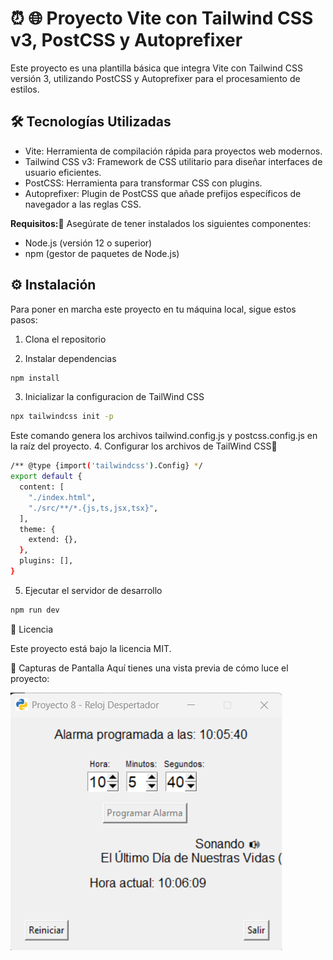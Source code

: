 # ⏰ 🌐 Proyecto Vite con Tailwind CSS v3, PostCSS y Autoprefixer

Este proyecto es una plantilla básica que integra Vite con Tailwind CSS versión 3, utilizando PostCSS y Autoprefixer para el procesamiento de estilos.

## 🛠️ Tecnologías Utilizadas
- Vite: Herramienta de compilación rápida para proyectos web modernos.
- Tailwind CSS v3: Framework de CSS utilitario para diseñar interfaces de usuario eficientes.
- PostCSS: Herramienta para transformar CSS con plugins.
- Autoprefixer: Plugin de PostCSS que añade prefijos específicos de navegador a las reglas CSS.

**Requisitos:📑**
Asegúrate de tener instalados los siguientes componentes:

- Node.js (versión 12 o superior)
- npm (gestor de paquetes de Node.js)

## ⚙️ Instalación

Para poner en marcha este proyecto en tu máquina local, sigue estos pasos:

1. Clona el repositorio

2. Instalar dependencias
```bash
npm install
```
3. Inicializar la configuracion de TailWind CSS 
```bash
npx tailwindcss init -p
```
Este comando genera los archivos tailwind.config.js y postcss.config.js en la raíz del proyecto.
4. Configurar los archivos de TailWind CSS🧮 
```bash
/** @type {import('tailwindcss').Config} */
export default {
  content: [
    "./index.html",
    "./src/**/*.{js,ts,jsx,tsx}",
  ],
  theme: {
    extend: {},
  },
  plugins: [],
}
```
5. Ejecutar el servidor de desarrollo
```bash
npm run dev
```

📄 Licencia

Este proyecto está bajo la licencia MIT.

🎨 Capturas de Pantalla
Aquí tienes una vista previa de cómo luce el proyecto:

![Pantalla Principal](https://github.com/AlbertoContento/PROYECTOS-PYTHON/blob/main/PROYECTO08%20-%20Reloj%20Despertador/assets/Captura_de_pantalla.png)
